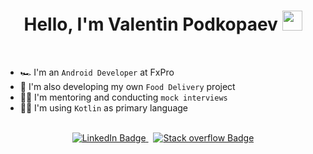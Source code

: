 <h1 align="center">Hello, I'm Valentin Podkopaev 
  <img src="https://www.pngplay.com/wp-content/uploads/9/Android-Transparent-Free-PNG.png" width="32"/>
</h1>

<br>

- 🏎 I'm an `Android Developer` at FxPro
- 🍕 I'm also developing my own `Food Delivery` project
- 👨‍🏫 I'm mentoring and conducting `mock interviews`
- 👨‍💻 I'm using `Kotlin` as primary language

<br>

<div id="badges" align="center">
  <a href="https://www.linkedin.com/in/maxastin/">
    <img src="https://img.shields.io/badge/LinkedIn-blue?style=for-the-badge&logo=linkedin&logoColor=white" alt="LinkedIn Badge"/>
  </a>
  &nbsp;
  <a href="https://stackoverflow.com/users/11720338/maxastin">
    <img src="https://img.shields.io/badge/Stack%20Overflow-F48024?style=for-the-badge&logo=stackoverflow&logoColor=white" alt="Stack overflow Badge"/>
  </a>
</div>
